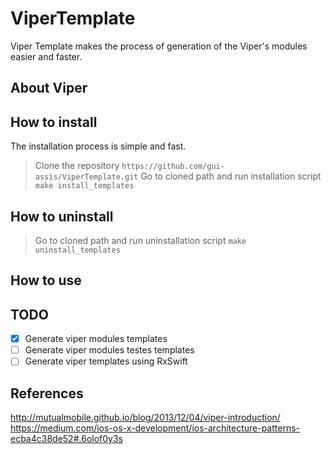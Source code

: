 # ViperTemplate
Viper Template makes the process of generation of the Viper's modules easier and faster.

## About Viper

## How to install
The installation process is simple and fast. 
> Clone the repository
`https://github.com/gui-assis/ViperTemplate.git`
> Go to cloned path and run installation script
`make install_templates`

## How to uninstall
> Go to cloned path and run uninstallation script
`make uninstall_templates`

## How to use

## TODO
- [x] Generate viper modules templates
- [ ] Generate viper modules testes templates
- [ ] Generate viper templates using RxSwift

## References
http://mutualmobile.github.io/blog/2013/12/04/viper-introduction/
https://medium.com/ios-os-x-development/ios-architecture-patterns-ecba4c38de52#.6olof0y3s